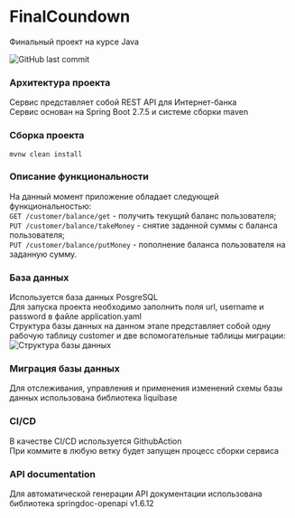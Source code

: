 # FinalCoundown
Финальный проект на курсе Java
  
![GitHub last commit](https://img.shields.io/github/last-commit/SergeyKovalevDev/FinalCoundown?style=plastic)

### Архитектура проекта
Сервис представляет собой REST API для Интернет-банка  
Сервис основан на Spring Boot 2.7.5 и системе сборки maven
### Сборка проекта
```mvnw clean install```
### Описание функциональности
На данный момент приложение обладает следующей функциональностью:  
`GET /customer/balance/get` - получить текущий баланс пользователя;  
`PUT /customer/balance/takeMoney` - снятие заданной суммы с баланса пользователя;  
`PUT /customer/balance/putMoney` - пополнение баланса пользователя на заданную сумму.  

### База данных  
Используется база данных PosgreSQL  
Для запуска проекта необходимо заполнить поля url, username и password в файле application.yaml  
Структура базы данных на данном этапе представляет собой одну рабочую таблицу customer и две 
вспомогательные таблицы миграции:  
![Структура базы данных](readme_images/DatabaseStructure.JPG)  
### Миграция базы данных
Для отслеживания, управления и применения изменений схемы базы данных использована библиотека liquibase
### CI/CD
В качестве CI/CD используется GithubAction  
При коммите в любую ветку будет
запущен процесс сборки сервиса
### API documentation
Для автоматической генерации API документации использована библиотека springdoc-openapi v1.6.12  

